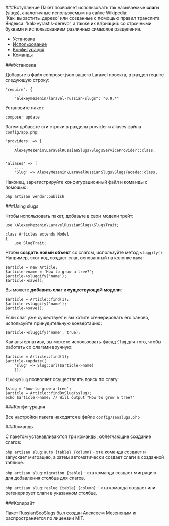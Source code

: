 
###Вступление
Пакет позволяет использовать так называемые **слаги** (slugs), аналогичные используемым на сайте Wikipedia: 'Как\_вырастить\_дерево' или созданные с помощью правил транслита Яндекса: 'kak-vyrastis-derevo', а также их вариаций: со строчными буквами и использованием различных символов разделения.

* [Установка](#Installation)
* [Использование](#Using-slugs)
* [Конфигурация](#Configuration)
* [Команды](#Commands)


<a name="Installation"></a>
###Установка

Добавьте в файл composer.json вашего Laravel проекта, в раздел require следующую строку:

```
"require": {
    ....
    "alexeymezenin/laravel-russian-slugs": "0.9.*"
```

Установите пакет:

```
composer update
```

Затем добавьте эти строки в разделы provider и aliases файла `config/app.php`:

```
'providers' => [
    ....
    AlexeyMezenin\LaravelRussianSlugs\SlugsServiceProvider::class,
    

'aliases' => [
    ....
    'Slug' => AlexeyMezenin\LaravelRussianSlugs\SlugsFacade::class,
```

Наконец, зарегистрируйте конфигурационный файл и команды с помощью:
```
php artisan vendor:publish
```


<a name="Using-slugs"></a>
###Using slugs

Чтобы использовать пакет, добавьте в свои модели трейт:

```
use \AlexeyMezenin\LaravelRussianSlugs\SlugsTrait;

class Articles extends Model
{
    use SlugTrait;
```

Чтобы **создать новый объект** со слагом, используйте метод `sluggity()`. Например, этот код создаст слаг, основанный на колонке `name`:

```
$article = new Article;
$article->name = 'How to grow a tree?';
$article->sluggify('name');
$article->save();
```

Вы можете **добавить слаг к существующей модели**:
```
$article = Article::find(1);
$article->sluggify('name');
$article->save();
```

Если слаг уже существует и вы хотите сгенерировать его заново, используйте принудительную конвертацию:

```
$article->sluggify('name', true);
```

Как альтернативу, вы можете использовать фасад `Slug` для того, чтобы работать со слагами вручную:
```
$article = Article::find(1);
$article->update([
    'slug' => Slug::url($article->name)
    ]);
```

`findBySlug` позволяет осуществлять поиск по слагу:
```
$slug = 'how-to-grow-a-tree';
$article = Article::findBySlug($slug);
echo $article->name; // Will output "How to grow a tree?"
```


<a name="Configuration"></a>
###Конфигурация

Все настройки пакета находятся в файле `config/seoslugs.php`


<a name="Commands"></a>
###Команды

С пакетом устанавливаются три команды, облегчающие создание слагов:

`php artisan slug:auto {table} {column}` - эта команда создает и запускает миграцию, а затем автоматически создает слаги в созданной таблице.

`php artisan slug:migration {table}` - эта команда создает миграцию для добавления столбца для слагов.

`php artisan slug:reslug {table} {column}` - эта команда создает или регенерирует слаги в указанном столбце.

###Копирайт

Пакет RussianSeoSlugs был создан Алексеем Мезененым и распространяется по лицензии MIT.